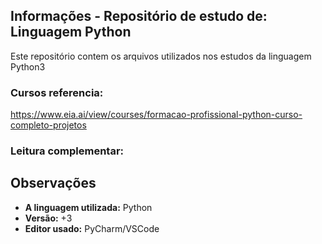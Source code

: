 ## Informações - Repositório de estudo de: Linguagem Python
Este repositório contem os arquivos utilizados nos estudos da linguagem Python3 

### Cursos referencia: 
https://www.eia.ai/view/courses/formacao-profissional-python-curso-completo-projetos


### Leitura complementar: 


 ## Observações
 
- **A linguagem utilizada:** Python
-  **Versão:** +3
- **Editor usado:** PyCharm/VSCode
